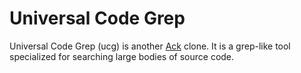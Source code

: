 # Universal Code Grep

Universal Code Grep (ucg) is another [Ack](http://beyondgrep.com/) clone.  It is a grep-like tool specialized for searching large bodies of source code. 



